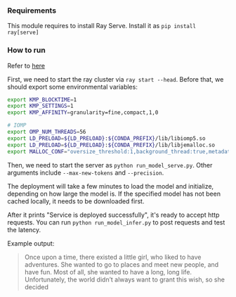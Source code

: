 ### Requirements
This module requires to install Ray Serve. Install it as `pip install ray[serve]`

### How to run
Refer to [here](https://github.com/intel/intel-extension-for-transformers/tree/main/examples/optimization/pytorch/huggingface/language-modeling/inference)

First, we need to start the ray cluster via `ray start --head`. Before that, we should export some environmental variables:
```bash
export KMP_BLOCKTIME=1
export KMP_SETTINGS=1
export KMP_AFFINITY=granularity=fine,compact,1,0

# IOMP
export OMP_NUM_THREADS=56
export LD_PRELOAD=${LD_PRELOAD}:${CONDA_PREFIX}/lib/libiomp5.so
export LD_PRELOAD=${LD_PRELOAD}:${CONDA_PREFIX}/lib/libjemalloc.so
export MALLOC_CONF="oversize_threshold:1,background_thread:true,metadata_thp:auto,dirty_decay_ms:9000000000,muzzy_decay_ms:9000000000"

```


Then, we need to start the server as `python run_model_serve.py`.  Other arguments include `--max-new-tokens` and `--precision`.

The deployment will take a few minutes to load the model and initialize, depending on how large the model is. If the specified model has not been cached locally, it needs to be downloaded first.

After it prints "Service is deployed successfully", it's ready to accept http requests. You can run `python run_model_infer.py` to post requests and test the latency.

Example output:
> Once upon a time, there existed a little girl, who liked to have adventures. She wanted to go to places and meet new people, and have fun. Most of all, she wanted to have a long, long life. Unfortunately, the world didn’t always want to grant this wish, so she decided